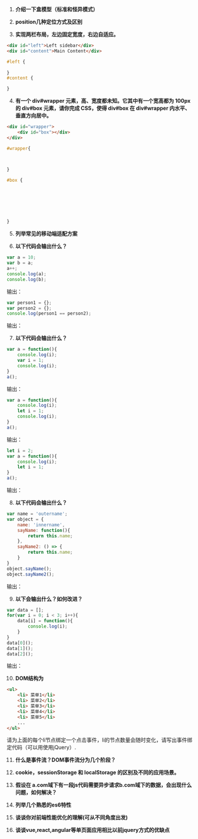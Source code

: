 1. **介绍一下盒模型（标准和怪异模式）**





2. **position几种定位方式及区别**






3. **实现两栏布局，左边固定宽度，右边自适应。**
```html
<div id="left">Left sidebar</div>
<div id="content">Main Content</div>
```
```css
#left { 
    
}
#content { 

}
```




4. **有一个 div#wrapper 元素，高、宽度都未知。它其中有一个宽高都为 100px 的 div#box 元素，请你完成 CSS，使得 div#box 在 div#wrapper 内水平、垂直方向居中。**
```html
<div id="wrapper">
    <div id="box"></div>
</div>
```
```css
#wrapper{



}

#box {







}
```
5. **列举常见的移动端适配方案**

6. **以下代码会输出什么？**
```js
var a = 10;
var b = a;
a++;
console.log(a); 
console.log(b); 
```
输出： 


```js
var person1 = {};
var person2 = {};
console.log(person1 == person2);
```
输出： 


7. **以下代码会输出什么？**
```js
var a = function(){
    console.log(i);  
    var i = 1;
    console.log(i);    
}
a();
```
输出：

```js
var a = function(){
    console.log(i);
    let i = 1;
    console.log(i);
}
a();
```
输出：

```js
let i = 2;
var a = function(){
    console.log(i);
    let i = 1;
}
a();
```
输出：

8. **以下代码会输出什么？**
```js
var name = 'outername';
var object = {
    name: 'innername',
    sayName: function(){
        return this.name;
    },
    sayName2: () => {
        return this.name;
    }
}
object.sayName();
object.sayName2();
```
输出：


9. **以下会输出什么？如何改进？**
```js
var data = [];
for(var i = 0; i < 3; i++){
    data[i] = function(){
        console.log(i);
    }
}
data[0]();
data[1]();
data[2]();
```
输出：

10. **DOM结构为**
```HTML
<ul>
    <li> 菜单1</li>
    <li> 菜单2</li>
    <li> 菜单3</li>
    <li> 菜单4</li>
    <li> 菜单5</li>
    ...
</ul>
```
请为上面的每个li节点绑定一个点击事件，li的节点数量会随时变化，请写出事件绑定代码（可以用使用jQuery）. 

11. **什么是事件流？DOM事件流分为几个阶段？**

12. **cookie，sessionStorage 和 localStorage 的区别及不同的应用场景。**


13. **假设在 a.com域下有一段js代码需要异步请求b.com域下的数据，会出现什么问题，如何解决？**


14. **列举几个熟悉的es6特性**

15. **谈谈你对前端性能优化的理解(可从不同角度出发)**

16. **谈谈vue,react,angular等单页面应用相比以前jquery方式的优缺点**






